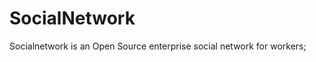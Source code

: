 SocialNetwork
=============

Socialnetwork is an Open Source enterprise social network for workers;
